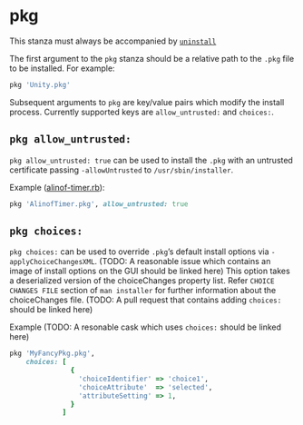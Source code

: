 # pkg

This stanza must always be accompanied by [`uninstall`](uninstall.md)

The first argument to the `pkg` stanza should be a relative path to the `.pkg` file to be installed. For example:

```ruby
pkg 'Unity.pkg'
```

Subsequent arguments to `pkg` are key/value pairs which modify the install process. Currently supported keys are `allow_untrusted:` and `choices:`.

## `pkg allow_untrusted:`

`pkg allow_untrusted: true` can be used to install the `.pkg` with an untrusted certificate passing `-allowUntrusted` to `/usr/sbin/installer`.

Example ([alinof-timer.rb](https://github.com/caskroom/homebrew-cask/blob/312ae841f1f1b2ec07f4d88b7dfdd7fbdf8d4f94/Casks/alinof-timer.rb#L10)):

```ruby
pkg 'AlinofTimer.pkg', allow_untrusted: true
```

## `pkg choices:`

`pkg choices:` can be used to override `.pkg`’s default install options via `-applyChoiceChangesXML`.
(TODO: A reasonable issue which contains an image of install options on the GUI should be linked here)
This option takes a deserialized version of the choiceChanges property list.
Refer `CHOICE CHANGES FILE` section of `man installer` for further information about the choiceChanges file.
(TODO: A pull request that contains adding `choices:` should be linked here)

Example (TODO: A resonable cask which uses `choices:` should be linked here)

```ruby
pkg 'MyFancyPkg.pkg',
    choices: [
               {
                 'choiceIdentifier' => 'choice1',
                 'choiceAttribute'  => 'selected',
                 'attributeSetting' => 1,
               }
             ]
```
